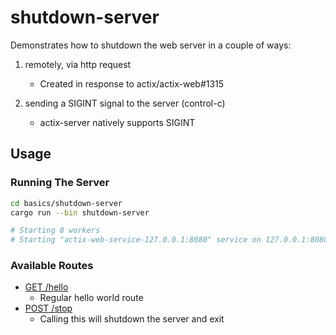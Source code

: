# shutdown-server

Demonstrates how to shutdown the web server in a couple of ways:

1. remotely, via http request
	- Created in response to actix/actix-web#1315

2. sending a SIGINT signal to the server (control-c)
	- actix-server natively supports SIGINT


## Usage

### Running The Server

```bash
cd basics/shutdown-server
cargo run --bin shutdown-server

# Starting 8 workers
# Starting "actix-web-service-127.0.0.1:8080" service on 127.0.0.1:8080
```

### Available Routes

- [GET /hello](http://localhost:8080/hello)
  - Regular hello world route
- [POST /stop](http://localhost:8080/stop)
  - Calling this will shutdown the server and exit
